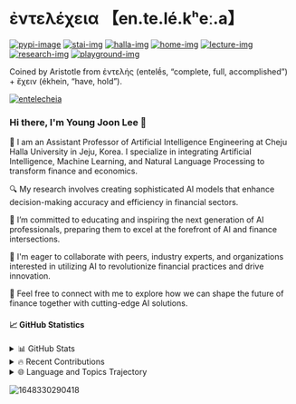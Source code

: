 # ἐντελέχεια 【en.te.lé.kʰeː.a】

[![pypi-image]][pypi-url]
[![stai-img]][stai-url]
[![halla-img]][halla-url]
[![home-img]][home-url]
[![lecture-img]][lecture-url]
[![research-img]][research-url]
[![playground-img]][playground-url]

<!-- [![stateful-img]][stateful-url]
[![stateful_dnd-img]][stateful-url] -->
[pypi-image]: https://img.shields.io/pypi/v/entelecheia
[pypi-url]: https://pypi.org/project/entelecheia
[stai-img]: https://img.shields.io/badge/STAI-jeju.ai-blue
[stai-url]: https://stai.jeju.ai
[playground-img]: https://img.shields.io/badge/playground-app_launcher-blue
[playground-url]: https://entelecheia.cloudflareaccess.com
[halla-img]: https://img.shields.io/badge/CHU-halla.ai-blue
[halla-url]: https://halla.ai
[home-img]: https://img.shields.io/badge/home-entelecheia.me-blue
[home-url]: https://entelecheia.me
[course-img]: https://img.shields.io/badge/course-entelecheia.ai-blue
[course-url]: https://course.entelecheia.ai
[lecture-img]: https://img.shields.io/badge/lecture-entelecheia.ai-blue
[lecture-url]: https://lecture.entelecheia.ai
[research-img]: https://img.shields.io/badge/research-entelecheia.ai-blue
[research-url]: https://research.entelecheia.ai
[linkedin-img]: https://img.shields.io/badge/LinkedIn-blue?logo=linkedin
[linkedin-url]: https://www.linkedin.com/in/entelecheia/
[stateful-img]: https://badge.stateful.com/entelecheia/status.svg
[stateful-url]: https://app.stateful.com/status/entelecheia
[stateful_dnd-img]: https://badge.stateful.com/entelecheia/dnd.svg

Coined by Aristotle from ἐντελής (entelḗs, “complete, full, accomplished”) + ἔχειν (ékhein, “have, hold”).

[![entelecheia](https://github.com/entelecheia/entelecheia/assets/1177283/0a67c698-8c9e-4006-b131-d0593cd7c256)](https://entelecheia.me)

### Hi there, I'm Young Joon Lee 👋

🏫 I am an Assistant Professor of Artificial Intelligence Engineering at Cheju Halla University in Jeju, Korea. I specialize in integrating Artificial Intelligence, Machine Learning, and Natural Language Processing to transform finance and economics.

🔍 My research involves creating sophisticated AI models that enhance decision-making accuracy and efficiency in financial sectors.

🌱 I’m committed to educating and inspiring the next generation of AI professionals, preparing them to excel at the forefront of AI and finance intersections.

🤝 I'm eager to collaborate with peers, industry experts, and organizations interested in utilizing AI to revolutionize financial practices and drive innovation.

💬 Feel free to connect with me to explore how we can shape the future of finance together with cutting-edge AI solutions.

#### 📈 GitHub Statistics

<details>
  <summary>📊 GitHub Stats</summary>

  <a href="https://entelecheia.me/repositories/">
    <img width=49% align="center" src="http://github-readme-streak-stats.entelecheia.me/?user=entelecheia&theme=transparent&hide_border=true" />
    <img width=49% align="center" src="http://github-readme-stats.entelecheia.me/api?username=entelecheia&theme=transparent&show_icons=true&hide_border=true&hide_title=true" />
  </a>
  
  [![trophy](https://github-profile-trophy.entelecheia.me/?username=entelecheia&theme=darkhub&rank=-C,-B&column=-1&no-bg=true&no-frame=true)](https://entelecheia.me/repositories/)

</details>
  
<details>
  <summary>🔥 Recent Contributions</summary>
  
  [![entelecheia's github activity graph](https://github-readme-activity-graph.entelecheia.me/graph?username=entelecheia&theme=react-dark&area=true&hide_border=true)](https://entelecheia.me/repositories/)

[![3d contributions](https://raw.githubusercontent.com/entelecheia/metrics/main/profile-3d-contrib/profile-entelecheia.svg)](https://github.com/entelecheia/entelecheia/edit/main/README.md)

</details>
  
  
<details>
  <summary>🌐 Language and Topics Trajectory</summary>
  
  <a href="https://www.quine.sh/user/entelecheia">
    <img width=49% align="center" src="https://stats.quine.sh/entelecheia/topics-over-time?theme=dark" />
  </a>
  <a href="https://www.quine.sh/user/entelecheia">
    <img width=49% align="center" src="https://stats.quine.sh/entelecheia/languages-over-time?theme=dark" />
  </a>
</details>

![1648330290418](https://github.com/entelecheia/entelecheia/assets/1177283/583b0ea7-359a-429b-8c4e-138fd175497e)
